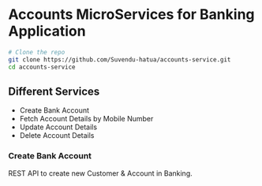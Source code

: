  # Accounts MicroServices for Banking Application
 ```bash
# Clone the repo
git clone https://github.com/Suvendu-hatua/accounts-service.git
cd accounts-service
```
 ## Different Services
* Create Bank Account
* Fetch Account Details by Mobile Number
* Update Account Details
* Delete Account Details

### Create Bank Account
REST API to create new Customer & Account in Banking.
